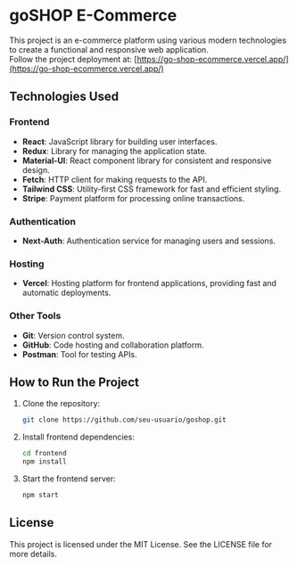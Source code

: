 # goSHOP E-Commerce

This project is an e-commerce platform using various modern technologies to create a functional and responsive web application.  
Follow the project deployment at: [https://go-shop-ecommerce.vercel.app/](https://go-shop-ecommerce.vercel.app/)

## Technologies Used
### Frontend

- **React**: JavaScript library for building user interfaces.
- **Redux**: Library for managing the application state.
- **Material-UI**: React component library for consistent and responsive design.
- **Fetch**: HTTP client for making requests to the API.
- **Tailwind CSS**: Utility-first CSS framework for fast and efficient styling.
- **Stripe**: Payment platform for processing online transactions.

### Authentication

- **Next-Auth**: Authentication service for managing users and sessions.

### Hosting

- **Vercel**: Hosting platform for frontend applications, providing fast and automatic deployments.

### Other Tools

- **Git**: Version control system.
- **GitHub**: Code hosting and collaboration platform.
- **Postman**: Tool for testing APIs.

## How to Run the Project

1. Clone the repository:

   ```bash
   git clone https://github.com/seu-usuario/goshop.git
   ```

2. Install frontend dependencies:

   ```bash
   cd frontend
   npm install
   ```

3. Start the frontend server:
   ```bash
   npm start
   ```

## License

This project is licensed under the MIT License. See the LICENSE file for more details.
